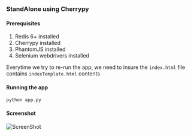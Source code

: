 ### StandAlone using Cherrypy

#### Prerequisites
1. Redis 6+ installed
2. Cherrypy installed
3. PhantomJS installed
4. Selenium webdrivers installed

Everytime we try to re-run the app, we need to insure the `index.html` file contains `indexTemplate.html` contents
 
#### Running the app

    python app.py

#### Screenshot

![ScreenShot](http://imgur.com/a/o4lcU)